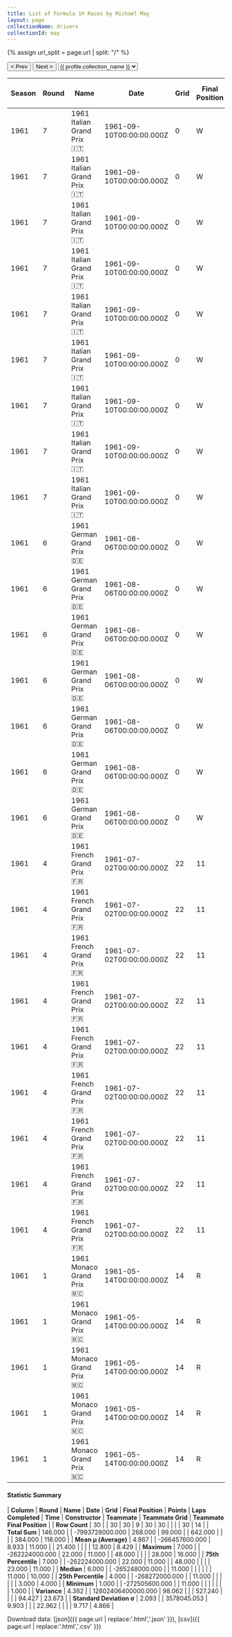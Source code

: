 ```yaml
---
title: List of Formula 1® Races by Michael May
layout: page
collectionName: drivers
collectionId: may
---
```


{% assign url_split = page.url | split: "/" %}
<div id="collection-navigation">
<button onclick="selector.options[selector.selectedIndex-1].value && (window.location = selector.options[selector.selectedIndex-1].value);">&lt; Prev</button>
<button onclick="selector.options[selector.selectedIndex+1].value && (window.location = selector.options[selector.selectedIndex+1].value);">Next &gt;</button>
<select id="selector" onchange="this.options[this.selectedIndex].value && (window.location = this.options[this.selectedIndex].value);">
  {% for collectionId in site.data[page.collectionName].refs %}
    {% if collectionId == page.collectionId %}
      {% assign selected = "selected" %}
    {% else %}
      {% assign selected = "" %}
    {% endif %}
    {% assign profile = site.data[page.collectionName][collectionId].profile %}
    <option value="/f1/{{ page.collectionName }}/{{ collectionId }}/{{ url_split[4] }}" {{ selected }}>{{ profile.collection_name }}</option>
  {% endfor %}
</select>
</div>

| Season | Round | Name | Date | Grid | Final Position | Points | Laps Completed | Time | Constructor | Teammate | Teammate Grid | Teammate Final Position |
|--|--|--|--|--|--|--|--|--|--|--|--|--|
| 1961 | 7 | 1961 Italian Grand Prix 🇮🇹 | 1961-09-10T00:00:00.000Z | 0 | W | 0.0 | 0 |   | Lotus-Climax 🇬🇧 | [Tim Parnell 🇬🇧](/f1/drivers/parnell) | 27 | 10 |
| 1961 | 7 | 1961 Italian Grand Prix 🇮🇹 | 1961-09-10T00:00:00.000Z | 0 | W | 0.0 | 0 |   | Lotus-Climax 🇬🇧 | [Henry Taylor 🇬🇧](/f1/drivers/henry_taylor) | 23 | 11 |
| 1961 | 7 | 1961 Italian Grand Prix 🇮🇹 | 1961-09-10T00:00:00.000Z | 0 | W | 0.0 | 0 |   | Lotus-Climax 🇬🇧 | [Stirling Moss 🇬🇧](/f1/drivers/moss) | 11 | R |
| 1961 | 7 | 1961 Italian Grand Prix 🇮🇹 | 1961-09-10T00:00:00.000Z | 0 | W | 0.0 | 0 |   | Lotus-Climax 🇬🇧 | [Masten Gregory 🇺🇸](/f1/drivers/gregory) | 17 | R |
| 1961 | 7 | 1961 Italian Grand Prix 🇮🇹 | 1961-09-10T00:00:00.000Z | 0 | W | 0.0 | 0 |   | Lotus-Climax 🇬🇧 | [Innes Ireland 🇬🇧](/f1/drivers/ireland) | 9 | R |
| 1961 | 7 | 1961 Italian Grand Prix 🇮🇹 | 1961-09-10T00:00:00.000Z | 0 | W | 0.0 | 0 |   | Lotus-Climax 🇬🇧 | [Jim Clark 🇬🇧](/f1/drivers/clark) | 7 | R |
| 1961 | 7 | 1961 Italian Grand Prix 🇮🇹 | 1961-09-10T00:00:00.000Z | 0 | W | 0.0 | 0 |   | Lotus-Climax 🇬🇧 | [Wolfgang Seidel 🇩🇪](/f1/drivers/seidel) | 28 | R |
| 1961 | 7 | 1961 Italian Grand Prix 🇮🇹 | 1961-09-10T00:00:00.000Z | 0 | W | 0.0 | 0 |   | Lotus-Climax 🇬🇧 | [Gerry Ashmore 🇬🇧](/f1/drivers/ashmore) | 25 | R |
| 1961 | 7 | 1961 Italian Grand Prix 🇮🇹 | 1961-09-10T00:00:00.000Z | 0 | W | 0.0 | 0 |   | Lotus-Climax 🇬🇧 | [Ernesto Prinoth 🇮🇹](/f1/drivers/prinoth) | 0 | W |
| 1961 | 6 | 1961 German Grand Prix 🇩🇪 | 1961-08-06T00:00:00.000Z | 0 | W | 0.0 | 0 |   | Lotus-Climax 🇬🇧 | [Stirling Moss 🇬🇧](/f1/drivers/moss) | 3 | 1 |
| 1961 | 6 | 1961 German Grand Prix 🇩🇪 | 1961-08-06T00:00:00.000Z | 0 | W | 0.0 | 0 |   | Lotus-Climax 🇬🇧 | [Jim Clark 🇬🇧](/f1/drivers/clark) | 8 | 4 |
| 1961 | 6 | 1961 German Grand Prix 🇩🇪 | 1961-08-06T00:00:00.000Z | 0 | W | 0.0 | 0 |   | Lotus-Climax 🇬🇧 | [Tony Maggs 🇿🇦](/f1/drivers/maggs) | 22 | 11 |
| 1961 | 6 | 1961 German Grand Prix 🇩🇪 | 1961-08-06T00:00:00.000Z | 0 | W | 0.0 | 0 |   | Lotus-Climax 🇬🇧 | [Tony Marsh 🇬🇧](/f1/drivers/marsh) | 20 | 15 |
| 1961 | 6 | 1961 German Grand Prix 🇩🇪 | 1961-08-06T00:00:00.000Z | 0 | W | 0.0 | 0 |   | Lotus-Climax 🇬🇧 | [Gerry Ashmore 🇬🇧](/f1/drivers/ashmore) | 25 | 16 |
| 1961 | 6 | 1961 German Grand Prix 🇩🇪 | 1961-08-06T00:00:00.000Z | 0 | W | 0.0 | 0 |   | Lotus-Climax 🇬🇧 | [Wolfgang Seidel 🇩🇪](/f1/drivers/seidel) | 23 | R |
| 1961 | 6 | 1961 German Grand Prix 🇩🇪 | 1961-08-06T00:00:00.000Z | 0 | W | 0.0 | 0 |   | Lotus-Climax 🇬🇧 | [Innes Ireland 🇬🇧](/f1/drivers/ireland) | 6 | R |
| 1961 | 4 | 1961 French Grand Prix 🇫🇷 | 1961-07-02T00:00:00.000Z | 22 | 11 | 0.0 | 48 |   | Lotus-Climax 🇬🇧 | [Jim Clark 🇬🇧](/f1/drivers/clark) | 9 | 3 |
| 1961 | 4 | 1961 French Grand Prix 🇫🇷 | 1961-07-02T00:00:00.000Z | 22 | 11 | 0.0 | 48 |   | Lotus-Climax 🇬🇧 | [Innes Ireland 🇬🇧](/f1/drivers/ireland) | 10 | 4 |
| 1961 | 4 | 1961 French Grand Prix 🇫🇷 | 1961-07-02T00:00:00.000Z | 22 | 11 | 0.0 | 48 |   | Lotus-Climax 🇬🇧 | [Henry Taylor 🇬🇧](/f1/drivers/henry_taylor) | 25 | 10 |
| 1961 | 4 | 1961 French Grand Prix 🇫🇷 | 1961-07-02T00:00:00.000Z | 22 | 11 | 0.0 | 48 |   | Lotus-Climax 🇬🇧 | [Ian Burgess 🇬🇧](/f1/drivers/burgess) | 24 | 14 |
| 1961 | 4 | 1961 French Grand Prix 🇫🇷 | 1961-07-02T00:00:00.000Z | 22 | 11 | 0.0 | 48 |   | Lotus-Climax 🇬🇧 | [Stirling Moss 🇬🇧](/f1/drivers/moss) | 4 | R |
| 1961 | 4 | 1961 French Grand Prix 🇫🇷 | 1961-07-02T00:00:00.000Z | 22 | 11 | 0.0 | 48 |   | Lotus-Climax 🇬🇧 | [Willy Mairesse 🇧🇪](/f1/drivers/mairesse) | 20 | R |
| 1961 | 4 | 1961 French Grand Prix 🇫🇷 | 1961-07-02T00:00:00.000Z | 22 | 11 | 0.0 | 48 |   | Lotus-Climax 🇬🇧 | [Lucien Bianchi 🇧🇪](/f1/drivers/bianchi) | 19 | R |
| 1961 | 4 | 1961 French Grand Prix 🇫🇷 | 1961-07-02T00:00:00.000Z | 22 | 11 | 0.0 | 48 |   | Lotus-Climax 🇬🇧 | [Wolfgang Seidel 🇩🇪](/f1/drivers/seidel) | 0 | W |
| 1961 | 4 | 1961 French Grand Prix 🇫🇷 | 1961-07-02T00:00:00.000Z | 22 | 11 | 0.0 | 48 |   | Lotus-Climax 🇬🇧 | [Juan Manuel Bordeu 🇦🇷](/f1/drivers/bordeu) | 0 | W |
| 1961 | 1 | 1961 Monaco Grand Prix 🇲🇨 | 1961-05-14T00:00:00.000Z | 14 | R | 0.0 | 42 |   | Lotus-Climax 🇬🇧 | [Stirling Moss 🇬🇧](/f1/drivers/moss) | 1 | 1 |
| 1961 | 1 | 1961 Monaco Grand Prix 🇲🇨 | 1961-05-14T00:00:00.000Z | 14 | R | 0.0 | 42 |   | Lotus-Climax 🇬🇧 | [Cliff Allison 🇬🇧](/f1/drivers/allison) | 15 | 8 |
| 1961 | 1 | 1961 Monaco Grand Prix 🇲🇨 | 1961-05-14T00:00:00.000Z | 14 | R | 0.0 | 42 |   | Lotus-Climax 🇬🇧 | [Jim Clark 🇬🇧](/f1/drivers/clark) | 3 | 10 |
| 1961 | 1 | 1961 Monaco Grand Prix 🇲🇨 | 1961-05-14T00:00:00.000Z | 14 | R | 0.0 | 42 |   | Lotus-Climax 🇬🇧 | [Innes Ireland 🇬🇧](/f1/drivers/ireland) | 0 | W |
| 1961 | 1 | 1961 Monaco Grand Prix 🇲🇨 | 1961-05-14T00:00:00.000Z | 14 | R | 0.0 | 42 |   | Lotus-Climax 🇬🇧 | [Henry Taylor 🇬🇧](/f1/drivers/henry_taylor) | 0 | F |

#### Statistic Summary

| **Column** | **Round** | **Name** | **Date** | **Grid** | **Final Position** | **Points** | **Laps Completed** | **Time** | **Constructor** | **Teammate** | **Teammate Grid** | **Teammate Final Position** |
| **Row Count** | 30 |  | 30 | 30 | 9 | 30 | 30 |  |  |  | 30 | 14 |
| **Total Sum** | 146.000 |  | -7993728000.000 | 268.000 | 99.000 |  | 642.000 |  |  |  | 384.000 | 118.000 |
| **Mean μ (Average)** | 4.867 |  | -266457600.000 | 8.933 | 11.000 |  | 21.400 |  |  |  | 12.800 | 8.429 |
| **Maximum** | 7.000 |  | -262224000.000 | 22.000 | 11.000 |  | 48.000 |  |  |  | 28.000 | 16.000 |
| **75th Percentile** | 7.000 |  | -262224000.000 | 22.000 | 11.000 |  | 48.000 |  |  |  | 23.000 | 11.000 |
| **Median** | 6.000 |  | -265248000.000 |  | 11.000 |  |  |  |  |  | 11.000 | 10.000 |
| **25th Percentile** | 4.000 |  | -268272000.000 |  | 11.000 |  |  |  |  |  | 3.000 | 4.000 |
| **Minimum** | 1.000 |  | -272505600.000 |  | 11.000 |  |  |  |  |  |  | 1.000 |
| **Variance** | 4.382 |  | 12802406400000.000 | 98.062 |  |  | 527.240 |  |  |  | 94.427 | 23.673 |
| **Standard Deviation σ** | 2.093 |  | 3578045.053 | 9.903 |  |  | 22.962 |  |  |  | 9.717 | 4.866 |

Download data: [json]({{ page.url | replace:'.html','.json' }}), [csv]({{ page.url | replace:'.html','.csv' }})
